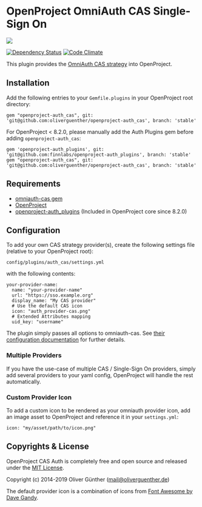 # OpenProject OmniAuth CAS Single-Sign On
![](https://github.com/oliverguenther/openproject-auth_cas/blob/dev/app/assets/images/auth_provider-cas.png)

[![Dependency Status](https://gemnasium.com/oliverguenther/openproject-auth_cas.svg)](https://gemnasium.com/oliverguenther/openproject-auth_cas)
[![Code Climate](https://codeclimate.com/github/oliverguenther/openproject-auth_cas/badges/gpa.svg)](https://codeclimate.com/github/oliverguenther/openproject-auth_cas)


This plugin provides the [OmniAuth CAS strategy](https://github.com/dlindahl/omniauth-cas) into OpenProject.

## Installation

Add the following entries to your `Gemfile.plugins` in your OpenProject root directory:

```
gem "openproject-auth_cas", git: 'git@github.com:oliverguenther/openproject-auth_cas', branch: 'stable'
```

For OpenProject < 8.2.0, please manually add the Auth Plugins gem before adding `openproject-auth_cas`:

```
gem 'openproject-auth_plugins', git: 'git@github.com:finnlabs/openproject-auth_plugins', branch: 'stable'
gem "openproject-auth_cas", git: 'git@github.com:oliverguenther/openproject-auth_cas', branch: 'stable'
```


## Requirements

* [omniauth-cas gem](https://github.com/dlindahl/omniauth-cas)
* [OpenProject](http://openproject.org)
* [openproject-auth_plugins](https://github.com/opf/openproject-auth_plugins) (Included in OpenProject core since 8.2.0)


## Configuration

To add your own CAS strategy provider(s), create the following settings file (relative to your OpenProject root):

	config/plugins/auth_cas/settings.yml
	
with the following contents:

	your-provider-name:
	  name: "your-provider-name"
	  url: "https://sso.example.org"
	  display_name: "My CAS provider"
	  # Use the default CAS icon
	  icon: "auth_provider-cas.png"
	  # Extended Attributes mapping
	  uid_key: "username"

The plugin simply passes all options to omniauth-cas. See [their configuration documentation](https://github.com/dlindahl/omniauth-cas#configuration-options) for further details.

### Multiple Providers

If you have the use-case of multiple CAS / Single-Sign On providers, simply add several providers to your yaml config, OpenProject will handle the rest automatically.

	  
### Custom Provider Icon

To add a custom icon to be rendered as your omniauth provider icon, add an image asset to OpenProject and reference it in your `settings.yml`:

	icon: "my/asset/path/to/icon.png"
	

## Copyrights & License
OpenProject CAS Auth is completely free and open source and released under the [MIT License](https://github.com/oliverguenther/openproject-auth_cas/blob/dev/LICENSE).

Copyright (c) 2014-2019 Oliver Günther (mail@oliverguenther.de)

The default provider icon is a combination of icons from [Font Awesome by Dave Gandy](http://fontawesome.io).
